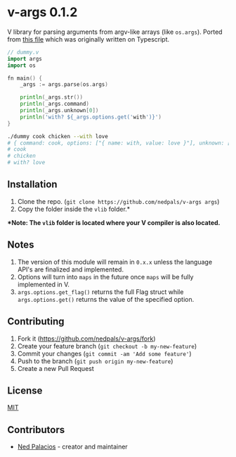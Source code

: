 # v-args 0.1.2
V library for parsing arguments from argv-like arrays (like `os.args`). Ported from [this file](https://github.com/nedpals/kuman/blob/master/src/parser.ts) which was originally written on Typescript.

```go
// dummy.v
import args
import os

fn main() {
    _args := args.parse(os.args)

    println(_args.str())
    println(_args.command)
    println(_args.unknown[0])
    println('with? ${_args.options.get('with')}')
}
```

```bash
./dummy cook chicken --with love
# { command: cook, options: ["{ name: with, value: love }"], unknown: ['chicken'] }
# cook
# chicken
# with? love
```

## Installation
1. Clone the repo. (`git clone https://github.com/nedpals/v-args args`)
2. Copy the folder inside the `vlib` folder.*

**\*Note: The `vlib` folder is located where your V compiler is also located.**

## Notes
1. The version of this module will remain in `0.x.x` unless the language API's are finalized and implemented.
2. Options will turn into `maps` in the future once `maps` will be fully implemented in V.
3. `args.options.get_flag()` returns the full Flag struct while `args.options.get()` returns the value of the specified option.

## Contributing

1. Fork it (<https://github.com/nedpals/v-args/fork>)
2. Create your feature branch (`git checkout -b my-new-feature`)
3. Commit your changes (`git commit -am 'Add some feature'`)
4. Push to the branch (`git push origin my-new-feature`)
5. Create a new Pull Request

## License
[MIT](LICENSE)

## Contributors

- [Ned Palacios](https://github.com/nedpals) - creator and maintainer
